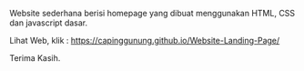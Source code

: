 Website sederhana berisi homepage yang dibuat menggunakan HTML, CSS dan javascript dasar.

Lihat Web, klik : https://capinggunung.github.io/Website-Landing-Page/

Terima Kasih.
